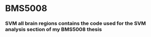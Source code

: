 # BMS5008
### SVM all brain regions contains the code used for the SVM analysis section of my BMS5008 thesis
